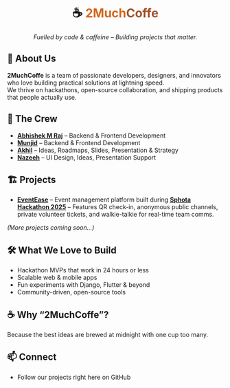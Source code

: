 <div align="center">
  <h1>☕ <span style="color:chocolate;">2Much</span><span style="color:sienna;">Coffe</span></h1>
  <p><em>Fuelled by code & caffeine – Building projects that matter.</em></p>
</div>

## 🚀 About Us
**2MuchCoffe** is a team of passionate developers, designers, and innovators who love building practical solutions at lightning speed.  
We thrive on hackathons, open-source collaboration, and shipping products that people actually use.


## 👥 The Crew
- **[Abhishek M Raj](https://github.com/Prince-of-death)** – Backend & Frontend Development  
- **[Munjid](https://github.com/munjidvh)** – Backend & Frontend Development  
- **[Akhil]()** – Ideas, Roadmaps, Slides, Presentation & Strategy  
- **[Nazeeh](https://github.com/nazeeh-v)** – UI Design, Ideas, Presentation Support

## 🏗 Projects
- [**EventEase**](https://github.com/2MuchCoffe/EventEase) – Event management platform built during [**Sphota Hackathon 2025**](https://www.sphota.ieee.uck.ac.in/)
  – Features QR check-in, anonymous public channels, private volunteer tickets, and walkie-talkie for real-time team comms.

*(More projects coming soon…)*


## 🛠 What We Love to Build
- Hackathon MVPs that work in 24 hours or less
- Scalable web & mobile apps
- Fun experiments with Django, Flutter & beyond
- Community-driven, open-source tools


## ☕ Why “2MuchCoffe”?
Because the best ideas are brewed at midnight with one cup too many.



## 📫 Connect
- Follow our projects right here on GitHub  
